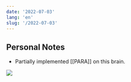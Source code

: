 ```yaml
---
date: '2022-07-03'
lang: 'en'
slug: '/2022-07-03'
---
```


## Personal Notes

- Partially implemented [[PARA]] on this brain.

![](6DBC71.png)
